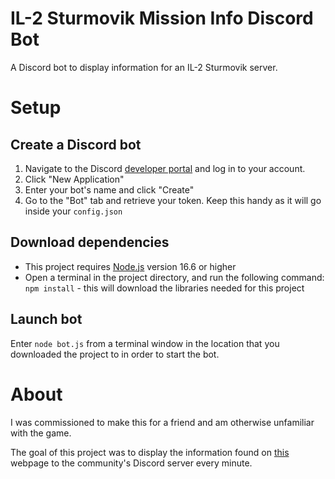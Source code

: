 # IL-2 Sturmovik Mission Info Discord Bot
A Discord bot to display information for an IL-2 Sturmovik server.

# Setup
## Create a Discord bot
1. Navigate to the Discord [developer portal](https://discord.com/developers/applications) and log in to your account.
2. Click "New Application"
3. Enter your bot's name and click "Create"
4. Go to the "Bot" tab and retrieve your token. Keep this handy as it will go inside your `config.json`
## Download dependencies
- This project requires [Node.js](https://nodejs.org/en/download/) version 16.6 or higher
- Open a terminal in the project directory, and run the following command: `npm install` - this will download the libraries needed for this project
## Launch bot
Enter `node bot.js` from a terminal window in the location that you downloaded the project to in order to start the bot.

# About
I was commissioned to make this for a friend and am otherwise unfamiliar with the game.

The goal of this project was to display the information found on [this](http://stats.virtualpilots.fi:8000/en/faq/) webpage to the community's Discord server every minute.
